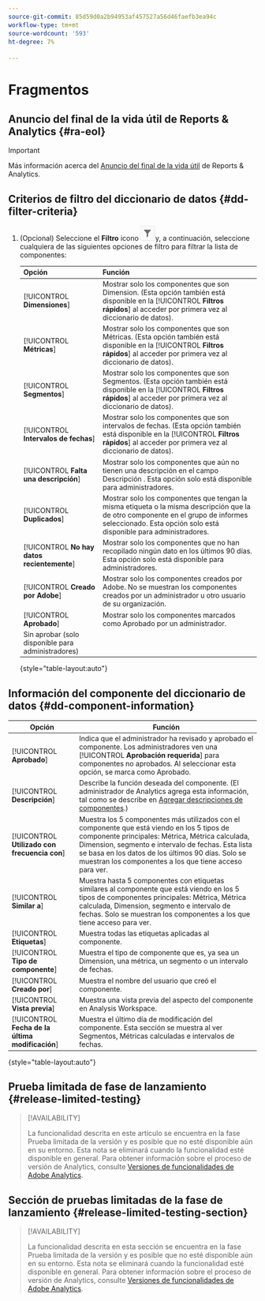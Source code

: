 ```yaml
---
source-git-commit: 85d59d0a2b94953af457527a56d46faefb3ea94c
workflow-type: tm+mt
source-wordcount: '593'
ht-degree: 7%

---
```

# Fragmentos

## Anuncio del final de la vida útil de Reports &amp; Analytics {#ra-eol}

>[!IMPORTANT]
>
>Más información acerca del [Anuncio del final de la vida útil](https://express.adobe.com/page/6WnF8JK6IRDhf/) de Reports &amp; Analytics.

## Criterios de filtro del diccionario de datos {#dd-filter-criteria}

1. (Opcional) Seleccione el **Filtro** icono ![Icono de filtro del diccionario de datos](/help/analyze/analysis-workspace/components/data-dictionary/assets/data-dictionary-filter-icon.png)y, a continuación, seleccione cualquiera de las siguientes opciones de filtro para filtrar la lista de componentes:

   | Opción | Función |
   |---------|----------|
   | [!UICONTROL **Dimensiones**] | Mostrar solo los componentes que son Dimension. (Esta opción también está disponible en la [!UICONTROL **Filtros rápidos**] al acceder por primera vez al diccionario de datos). |
   | [!UICONTROL **Métricas**] | Mostrar solo los componentes que son Métricas. (Esta opción también está disponible en la [!UICONTROL **Filtros rápidos**] al acceder por primera vez al diccionario de datos). |
   | [!UICONTROL **Segmentos**] | Mostrar solo los componentes que son Segmentos. (Esta opción también está disponible en la [!UICONTROL **Filtros rápidos**] al acceder por primera vez al diccionario de datos). <!--this is Filters in CJA--> |
   | [!UICONTROL **Intervalos de fechas**] | Mostrar solo los componentes que son intervalos de fechas. (Esta opción también está disponible en la [!UICONTROL **Filtros rápidos**] al acceder por primera vez al diccionario de datos). |
   | [!UICONTROL **Falta una descripción**] | Mostrar solo los componentes que aún no tienen una descripción en el campo Descripción . Esta opción solo está disponible para administradores. |
   | [!UICONTROL **Duplicados**] | Mostrar solo los componentes que tengan la misma etiqueta o la misma descripción que la de otro componente en el grupo de informes seleccionado. Esta opción solo está disponible para administradores. |
   | [!UICONTROL **No hay datos recientemente**] | Mostrar solo los componentes que no han recopilado ningún dato en los últimos 90 días. Esta opción solo está disponible para administradores. |
   | [!UICONTROL **Creado por Adobe**] | Mostrar solo los componentes creados por Adobe. No se muestran los componentes creados por un administrador u otro usuario de su organización. |
   | [!UICONTROL **Aprobado**] | Mostrar solo los componentes marcados como Aprobado por un administrador. |
   | Sin aprobar (solo disponible para administradores) | <!--this is in the requirements doc, but I don't see this in the UI--> |

   {style=&quot;table-layout:auto&quot;}

## Información del componente del diccionario de datos {#dd-component-information}

| Opción | Función |
|---------|----------|
| [!UICONTROL **Aprobado**] | Indica que el administrador ha revisado y aprobado el componente. Los administradores ven una [!UICONTROL **Aprobación requerida**] para componentes no aprobados. Al seleccionar esta opción, se marca como Aprobado. |
| [!UICONTROL **Descripción**] | Describe la función deseada del componente. (El administrador de Analytics agrega esta información, tal como se describe en [Agregar descripciones de componentes](/help/analyze/analysis-workspace/components/add-component-descriptions.md).) |
| [!UICONTROL **Utilizado con frecuencia con**] | Muestra los 5 componentes más utilizados con el componente que está viendo en los 5 tipos de componente principales: Métrica, Métrica calculada, Dimension, segmento e intervalo de fechas. Esta lista se basa en los datos de los últimos 90 días. Solo se muestran los componentes a los que tiene acceso para ver. |
| [!UICONTROL **Similar a**] | Muestra hasta 5 componentes con etiquetas similares al componente que está viendo en los 5 tipos de componentes principales: Métrica, Métrica calculada, Dimension, segmento e intervalo de fechas. Solo se muestran los componentes a los que tiene acceso para ver. |
| [!UICONTROL **Etiquetas**] | Muestra todas las etiquetas aplicadas al componente. |
| [!UICONTROL **Tipo de componente**] | Muestra el tipo de componente que es, ya sea un Dimension, una métrica, un segmento o un intervalo de fechas. |
| [!UICONTROL **Creado por**] | Muestra el nombre del usuario que creó el componente. |
| [!UICONTROL **Vista previa**] | Muestra una vista previa del aspecto del componente en Analysis Workspace. |
| [!UICONTROL **Fecha de la última modificación**] | Muestra el último día de modificación del componente. Esta sección se muestra al ver Segmentos, Métricas calculadas e intervalos de fechas. <!--for CJA, it is displayed for all components--> |

{style=&quot;table-layout:auto&quot;}

## Prueba limitada de fase de lanzamiento {#release-limited-testing}

>[!AVAILABILITY]
>
>La funcionalidad descrita en este artículo se encuentra en la fase Prueba limitada de la versión y es posible que no esté disponible aún en su entorno. Esta nota se eliminará cuando la funcionalidad esté disponible en general. Para obtener información sobre el proceso de versión de Analytics, consulte [Versiones de funcionalidades de Adobe Analytics](/help/release-notes/releases.md).

## Sección de pruebas limitadas de la fase de lanzamiento {#release-limited-testing-section}

>[!AVAILABILITY]
>
>La funcionalidad descrita en esta sección se encuentra en la fase Prueba limitada de la versión y es posible que no esté disponible aún en su entorno. Esta nota se eliminará cuando la funcionalidad esté disponible en general. Para obtener información sobre el proceso de versión de Analytics, consulte [Versiones de funcionalidades de Adobe Analytics](/help/release-notes/releases.md).

